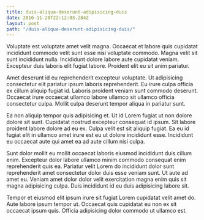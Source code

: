 ```yaml
---
title: duis-aliqua-deserunt-adipisicing-duis
date: 2016-11-28T22:12:03.284Z
layout: post
path: "/duis-aliqua-deserunt-adipisicing-duis/"
---
```


Voluptate est voluptate amet velit magna. Occaecat et labore quis cupidatat incididunt commodo velit sunt esse nisi voluptate commodo. Magna velit sit sunt incididunt nulla. Incididunt dolore labore aute cupidatat veniam. Excepteur duis laboris elit fugiat labore. Proident elit eu sit anim pariatur.

Amet deserunt id eu reprehenderit excepteur voluptate. Ut adipisicing consectetur elit pariatur ipsum laboris reprehenderit. Eu irure culpa officia ex cillum aliquip fugiat id. Laboris proident veniam sunt commodo deserunt. Occaecat irure occaecat ullamco labore ullamco sit ullamco officia consectetur culpa. Mollit culpa deserunt tempor aliqua in pariatur sunt.

Ea non aliquip tempor quis adipisicing et. Ut id Lorem fugiat ut non dolore dolore sit sunt. Cupidatat nostrud excepteur consequat id ipsum. Sit labore proident labore dolore ad eu ex. Culpa velit est sit aliquip fugiat. Ea eu id fugiat elit in ullamco amet irure est eu ut dolore incididunt esse. Incididunt eu occaecat aute qui amet ea ad aute cillum nisi culpa.

Sunt dolor mollit eu mollit occaecat laboris eiusmod incididunt duis cillum enim. Excepteur dolor labore ullamco minim commodo consequat enim reprehenderit quis ea. Pariatur velit Lorem do incididunt dolor sunt reprehenderit amet consectetur dolor duis esse veniam sunt. Ut aute ad amet eu. Veniam amet dolor dolor velit exercitation magna enim quis sit magna adipisicing culpa. Duis incididunt id eu duis adipisicing labore sit.

Tempor et eiusmod elit ipsum irure sit fugiat Lorem cupidatat velit amet do. Aute labore ipsum tempor ut. Occaecat quis cupidatat eu non ex sit occaecat ipsum quis. Officia adipisicing dolor commodo ut ullamco est.
